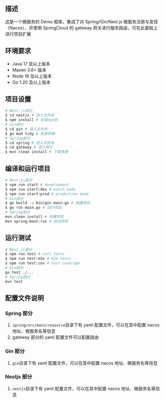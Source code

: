 ## 描述

这是一个微服务的 Demo 框架，集成了对 Spring/Gin/Nest.js 微服务注册与发现（Nacos），并使用 SpringCloud 的 gateway 网关进行服务路由，可在此基础上进行项目扩展

## 环境要求

- Java 17 及以上版本
- Maven 3.6+ 版本
- Node 18 及以上版本
- Go 1.20 及以上版本

## 项目设置

```bash
# Nest.js部分
$ cd nestjs # 进入文件夹
$ npm install # 安装npm包
# Gin部分
$ cd gin # 进入文件夹
$ go mod tidy # 安装依赖
# Spring部分
$ cd spring # 进入文件夹
$ cd gateway # 进入网关
$ mvn clean install # 下载依赖
```

## 编译和运行项目

```bash
# Nest.js部分
$ npm run start # development
$ npm run start:dev # watch mode
$ npm run start:prod # production mode
# Gin部分
$ go build -o bin/gin main.go # 构建项目
$ go run main.go # 运行项目
# Spring部分
mvn clean install # 构建项目
mvn spring-boot:run # 启动项目
```

## 运行测试

```bash
# Nest.js部分
$ npm run test # unit tests
$ npm run test:e2e # e2e tests
$ npm run test:cov # test coverage
# Gin部分
go test ./...
# Spring部分
mvn test
```

## 配置文件说明

### Spring 部分

1. `spring/src/main/resource`目录下有 yaml 配置文件，可以在其中配置 nacos 地址、微服务名等信息
2. gateway 部分的 yaml 配置文件可以配置路由

### Gin 部分

1. `gin`目录下有 yaml 配置文件，可以在其中配置 nacos 地址、微服务名等信息

### Nestjs 部分

1. `nestjs`目录下有 yaml 配置文件，可以在其中配置 nacos 地址、微服务名等信息
